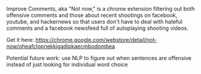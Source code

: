Improve Comments, aka "Not now," is a chrome extension filtering out both offensive comments and those about recent shootings on facebook, youtube, and hackernews so that users don't have to deal with hateful comments and a facebook newsfeed full of autoplaying shooting videos.

Get it here: https://chrome.google.com/webstore/detail/not-now/oheafclopnekkigadipkaecmbodombea

Potential future work: use NLP to figure out when sentences are offensive instead of just looking for individual word choice
